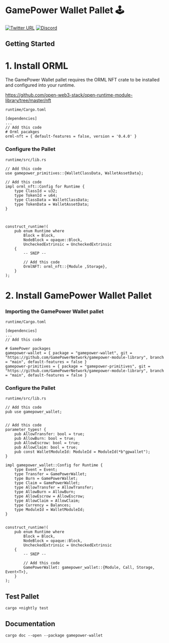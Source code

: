 # GamePower Wallet Pallet 🕹

[![Twitter URL](https://img.shields.io/twitter/url?style=social&url=https%3A%2F%2Ftwitter.com%2FGamePowerNet)](https://twitter.com/GamePowerNet)
[![Discord](https://img.shields.io/badge/Discord-gray?logo=discord)](https://discord.gg/em75apGJZV)

## Getting Started

# 1. Install ORML
The GamePower Wallet pallet requires the ORML NFT crate to be installed and configured into your runtime.

https://github.com/open-web3-stack/open-runtime-module-library/tree/master/nft

`runtime/Cargo.toml`

```
[dependencies]
...
// Add this code
# Orml pacakges
orml-nft = { default-features = false, version = '0.4.0' }
```

### Configure the Pallet

`runtime/src/lib.rs`

```
// Add this code
use gamepower_primitives::{WalletClassData, WalletAssetData};

// Add this code
impl orml_nft::Config for Runtime {
	type ClassId = u32;
	type TokenId = u64;
	type ClassData = WalletClassData;
	type TokenData = WalletAssetData;
}



construct_runtime!(
	pub enum Runtime where
		Block = Block,
		NodeBlock = opaque::Block,
		UncheckedExtrinsic = UncheckedExtrinsic
	{
        -- SNIP --

        // Add this code
        OrmlNFT: orml_nft::{Module ,Storage},
	}
);
```
# 2. Install GamePower Wallet Pallet
### Importing the GamePower Wallet pallet

`runtime/Cargo.toml`

```
[dependencies]
...
// Add this code

# GamePower packages
gamepower-wallet = { package = "gamepower-wallet", git = "https://github.com/GamePowerNetwork/gamepower-module-library", branch = "main", default-features = false }
gamepower-primitives = { package = "gamepower-primitives", git = "https://github.com/GamePowerNetwork/gamepower-module-library", branch = "main", default-features = false }
```

### Configure the Pallet

`runtime/src/lib.rs`

```
// Add this code
pub use gamepower_wallet;


// Add this code
parameter_types! {
	pub AllowTransfer: bool = true;
	pub AllowBurn: bool = true;
	pub AllowEscrow: bool = true;
	pub AllowClaim: bool = true;
	pub const WalletModuleId: ModuleId = ModuleId(*b"gpwallet");
}

impl gamepower_wallet::Config for Runtime {
	type Event = Event;
	type Transfer = GamePowerWallet;
	type Burn = GamePowerWallet;
	type Claim = GamePowerWallet;
	type AllowTransfer = AllowTransfer;
	type AllowBurn = AllowBurn;
	type AllowEscrow = AllowEscrow;
	type AllowClaim = AllowClaim;
	type Currency = Balances;
	type ModuleId = WalletModuleId;
}


construct_runtime!(
	pub enum Runtime where
		Block = Block,
		NodeBlock = opaque::Block,
		UncheckedExtrinsic = UncheckedExtrinsic
	{
        -- SNIP --

        // Add this code
        GamePowerWallet: gamepower_wallet::{Module, Call, Storage, Event<T>},
	}
);
```

## Test Pallet

```
cargo +nightly test
```

## Documentation

```
cargo doc --open --package gamepower-wallet
```
